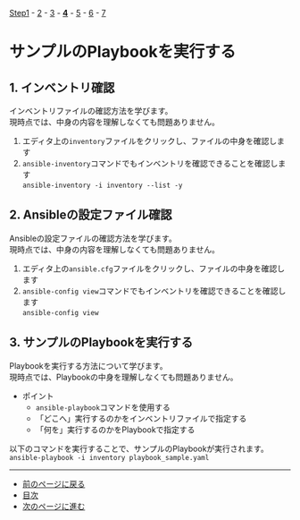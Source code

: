 [Step1](step1.md) - [2](step2.md) - [3](step3.md) - [**4**](step4.md) - [5](step5.md) - [6](step6.md) - [7](step7.md)

# サンプルのPlaybookを実行する

## 1. インベントリ確認

インベントリファイルの確認方法を学びます。  
現時点では、中身の内容を理解しなくても問題ありません。

1. エディタ上の`inventory`ファイルをクリックし、ファイルの中身を確認します
2. `ansible-inventory`コマンドでもインベントリを確認できることを確認します  
`ansible-inventory -i inventory --list -y`

## 2. Ansibleの設定ファイル確認

Ansibleの設定ファイルの確認方法を学びます。  
現時点では、中身の内容を理解しなくても問題ありません。

1. エディタ上の`ansible.cfg`ファイルをクリックし、ファイルの中身を確認します
2. `ansible-config view`コマンドでもインベントリを確認できることを確認します  
`ansible-config view`

## 3. サンプルのPlaybookを実行する

Playbookを実行する方法について学びます。  
現時点では、Playbookの中身を理解しなくても問題ありません。

* ポイント
    * `ansible-playbook`コマンドを使用する
    * 「どこへ」実行するのかをインベントリファイルで指定する
    * 「何を」実行するのかをPlaybookで指定する

以下のコマンドを実行することで、サンプルのPlaybookが実行されます。  
`ansible-playbook -i inventory playbook_sample.yaml`

---

- [前のページに戻る](step3.md)
- [目次](README.md)
- [次のページに進む](step5.md)
